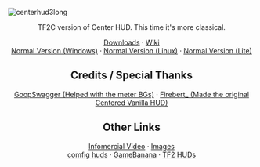 ![centerhud3long](https://github.com/Rorriis/center-hud/assets/97610612/fe6e4ca8-e06e-4940-9ef7-aa191a214106)
<div id="main" align="center"> 
  TF2C version of Center HUD. This time it's more classical.
  <p><a href="https://github.com/Rorriis/center-hud/releases">Downloads</a>
  ·
  <a href="https://github.com/Rorriis/center-hud/wiki">Wiki</a>
  <br>
  <a href="https://github.com/Rorriis/center-hud/tree/main">Normal Version (Windows)</a>
  ·
  <a href="https://github.com/Rorriis/center-hud/tree/linux">Normal Version (Linux)</a>
  ·
  <a href="https://github.com/Rorriis/center-hud/tree/lite">Normal Version (Lite)</a></p>
</div>

<div id="credits" align="center">
  <h2>Credits / Special Thanks</h2>
  <p><a href="https://gamebanana.com/members/1672887">GoopSwagger (Helped with the meter BGs)</a>
  ·
  <a href="https://gamebanana.com/members/1767717">Firebert_ (Made the original Centered Vanilla HUD)</a></p>
</div>

<div id="other" align="center">
  <h2>Other Links</h2>
  <p><a href="https://youtu.be/_RjJj9XU_iI">Infomercial Video</a>
  ·
  <a href="https://imgur.com/a/NLdQS6O">Images</a>
  <br>
  <a href="https://comfig.app/huds/page/center-hud/">comfig huds</a>
  ·
  <a href="https://gamebanana.com/mods/485626">GameBanana</a>
  ·
  <a href="https://tf2huds.dev/hud/Center-Hud">TF2 HUDs</a></p>
</div>

